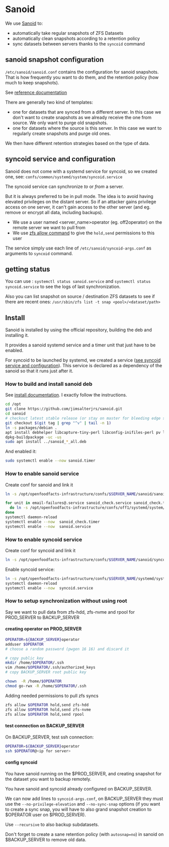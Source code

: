 # Sanoid

We use [Sanoid](https://github.com/jimsalterjrs/sanoid/) to:
- automatically take regular snapshots of ZFS Datasets
- automatically clean snapshots according to a retention policy
- sync datasets between servers thanks to the `syncoid` command

## sanoid snapshot configuration

`/etc/sanoid/sanoid.conf` contains the configuration for sanoid snapshots.
That is how frequently you want to do them, and the retention policy (how much to keep snapshots).

See [reference documentation](https://github.com/jimsalterjrs/sanoid/wiki/Sanoid)

There are generally two kind of templates:
- one for datasets that are synced from a different server.
  In this case we don't want to create snapshots as we already receive the one from source.
  We only want to purge old snapshots.
- one for datasets where the source is this server.
  In this case we want to regularly create snapshots and purge old ones.

We then have different retention strategies based on the type of data.


## syncoid service and configuration

Sanoid does not come with a systemd service for syncoid, 
so we created one, see: `confs/common/systemd/system/syncoid.service`

The syncoid service can synchronize *to* or *from* a server.

But it is always preferred to be in pull mode.
The idea is to avoid having elevated privileges on the distant server. So if an attacker gains privilege access on one server, it can't gain access to the other server (and eg. remove or encrypt all data, including backups).
* We use a user named <server_name>operator (eg. off2operator) on the remote server we want to pull from
* We use [zfs allow command](https://openzfs.github.io/openzfs-docs/man/8/zfs-allow.8.html) to give the `hold,send` permissions to this user

The service simply use each line of `/etc/sanoid/syncoid-args.conf` as arguments to `syncoid` command.


## getting status

You can use :
`systemctl status sanoid.service` and `systemctl status syncoid.service` to see the logs of last synchronization.

Also you can list snapshot on source / destination ZFS datasets to see if there are recent ones:
`/usr/sbin/zfs list -t snap <pool>/<dataset/path>`

## Install

Sanoid is installed by using the official repository, building the deb and installing it.

It provides a sanoid systemd service and a timer unit that just have to be enabled.

For syncoid to be launched by systemd, we created a service ([see syncoid service and configuration](#syncoid-service-and-configuration)).
This service is declared as a dependency of the sanoid so that it runs just after it.

### How to build and install sanoid deb

See [install documentation](https://github.com/jimsalterjrs/sanoid/blob/master/INSTALL.md#debianubuntu).
I exactly follow the instructions.

```bash
cd /opt
git clone https://github.com/jimsalterjrs/sanoid.git
cd sanoid
# checkout latest stable release (or stay on master for bleeding edge stuff, but expect bugs!)
git checkout $(git tag | grep "^v" | tail -n 1)
ln -s packages/debian .
apt install debhelper libcapture-tiny-perl libconfig-inifiles-perl pv lzop mbuffer build-essential git
dpkg-buildpackage -uc -us
sudo apt install ../sanoid_*_all.deb
```

And enabled it:
```bash
sudo systemctl enable --now sanoid.timer
```

### How to enable sanoid service

Create conf for sanoid and link it

```bash
ln -s /opt/openfoodfacts-infrastructure/confs/$SERVER_NAME/sanoid/sanoid.conf /etc/sanoid/
```


```bash
for unit in email-failures@.service sanoid_check.service sanoid_check.timer sanoid.service.d; \
  do ln -s /opt/openfoodfacts-infrastructure/confs/off1/systemd/system/$unit /etc/systemd/system ; \
done
systemctl daemon-reload
systemctl enable --now  sanoid_check.timer
systemctl enable --now  sanoid.service
```


### How to enable syncoid service

Create conf for syncoid and link it

```bash
ln -s /opt/openfoodfacts-infrastructure/confs/$SERVER_NAME/sanoid/syncoid-args.conf /etc/sanoid/
```

Enable syncoid service:
```bash
ln -s /opt/openfoodfacts-infrastructure/confs/$SERVER_NAME/systemd/system/syncoid.service /etc/systemd/system
systemctl daemon-reload
systemctl enable --now  syncoid.service
```

### How to setup synchronization without using root

Say we want to pull data from zfs-hdd, zfs-nvme and rpool for PROD_SERVER to BACKUP_SERVER

#### creating operator on PROD_SERVER

```bash
OPERATOR=${BACKUP_SERVER}operator
adduser $OPERATOR
# choose a random password (pwgen 16 16) and discard it

# copy public key
mkdir /home/$OPERATOR/.ssh
vim /home/$OPERATOR/.ssh/authorized_keys
# copy BACKUP_SERVER root public key

chown  -R /home/$OPERATOR
chmod go-rwx -R /home/$OPERATOR/.ssh
```

Adding needed permissions to pull zfs syncs
```bash
zfs allow $OPERATOR hold,send zfs-hdd
zfs allow $OPERATOR hold,send zfs-nvme
zfs allow $OPERATOR hold,send rpool

```
#### test connection on BACKUP_SERVER

On BACKUP_SERVER, test ssh connection:

```bash
OPERATOR=${BACKUP_SERVER}operator
ssh $OPERATOR@<ip for server>
```

#### config syncoid

You have sanoid running on the $PROD_SERVER, and creating snapshot for the dataset you want to backup remotely.

You have sanoid and syncoid already configured on BACKUP_SERVER.

We can now add lines to `syncoid-args.conf`, on BACKUP_SERVER
they must use the `--no-privilege-elevation` and `--no-sync-snap` options
(if you want to create a sync snap,
you will have to also grand snapshot creation to $OPERATOR user on $PROD_SERVER).

Use `--recursive` to also backup subdatasets.

Don't forget to create a sane retention policy (with `autosnap=no`) in sanoid on $BACKUP_SERVER to remove old data.